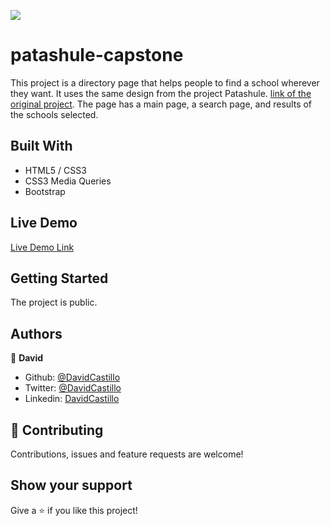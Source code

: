 ![](https://img.shields.io/badge/Microverse-blueviolet)
# patashule-capstone

This project is a directory page that helps people to find a school wherever they want. It uses the same design from the project Patashule. [link of the original project](https://www.behance.net/gallery/25563385/PatashuleKE). The page has a main page, a search page, and results of the schools selected.

## Built With

- HTML5 / CSS3
- CSS3 Media Queries
- Bootstrap

## Live Demo

[Live Demo Link](https://rawcdn.githack.com/Fanger53/patashule-capstone/750e12bd64c698d8a63662c49d309a803a94e839/index.html)

## Getting Started

The project is public.

## Authors


👤 **David**

- Github: [@DavidCastillo](https://github.com/Fanger53)
- Twitter: [@DavidCastillo](https://twitter.com/DavidLe97005129)
- Linkedin: [DavidCastillo](https://www.linkedin.com/in/david-castillo-61ba10b8/)

## 🤝 Contributing

Contributions, issues and feature requests are welcome!

## Show your support

Give a ⭐️ if you like this project!
